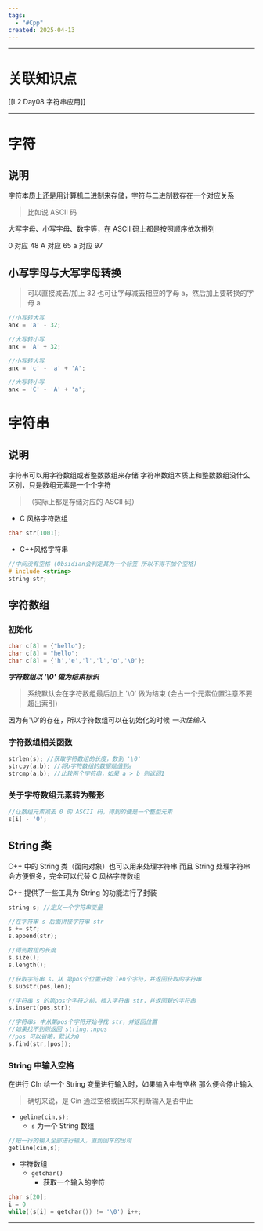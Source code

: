 ```yaml
---
tags:
  - "#Cpp"
created: 2025-04-13
---
```


---
# 关联知识点

[[L2 Day08 字符串应用]]

---
# 字符
## 说明

字符本质上还是用计算机二进制来存储，字符与二进制数存在一个对应关系

> 比如说 ASCII 码

大写字母、小写字母、数字等，在 ASCII 码上都是按照顺序依次排列

0 对应 48
A 对应 65 
a 对应 97
## 小写字母与大写字母转换

> 可以直接减去/加上 32
> 也可让字母减去相应的字母 a，然后加上要转换的字母 a

```Cpp
//小写转大写
anx = 'a' - 32;

//大写转小写
anx = 'A' + 32;

//小写转大写
anx = 'c' - 'a' + 'A';

//大写转小写
anx = 'C' - 'A' + 'a';
```
# 字符串
## 说明

字符串可以用字符数组或者整数数组来存储
字符串数组本质上和整数数组没什么区别，只是数组元素是一个个字符

> （实际上都是存储对应的 ASCII 码）

- C 风格字符数组
```C
char str[1001];
```

- C++风格字符串
```Cpp
//中间没有空格 (Obsidian会判定其为一个标签 所以不得不加个空格) 
# include <string>
string str;
```
## 字符数组
### 初始化

```C++
char c[8] = {"hello"};
char c[8] = "hello";
char c[8] = {'h','e','l','l','o','\0'};
```

***字符数组以 '\0' 做为结束标识***

> 系统默认会在字符数组最后加上 '\0' 做为结束 
> (会占一个元素位置注意不要超出索引)

因为有'\0'的存在，所以字符数组可以在初始化的时候 *一次性输入*
### 字符数组相关函数

```C++
strlen(s); //获取字符数组的长度，数到 '\0'
strcpy(a,b); //将b字符数组的数据赋值到a
strcmp(a,b); //比较两个字符串，如果 a > b 则返回1
```
### 关于字符数组元素转为整形

```C++
//让数组元素减去 0 的 ASCII 码，得到的便是一个整型元素
s[i] - '0';
```
## String 类

C++ 中的 String 类（面向对象）也可以用来处理字符串
而且 String 处理字符串会方便很多，完全可以代替 C 风格字符数组

C++ 提供了一些工具为 String 的功能进行了封装

```C++
string s; //定义一个字符串变量

//在字符串 s 后面拼接字符串 str
s += str; 
s.append(str);

//得到数组的长度
s.size();
s.length();

//获取字符串 s，从 第pos个位置开始 len个字符，并返回获取的字符串
s.substr(pos,len);

//字符串 s 的第pos个字符之前，插入字符串 str，并返回新的字符串
s.insert(pos,str);

//字符串s 中从第pos个字符开始寻找 str，并返回位置
//如果找不到则返回 string::npos
//pos 可以省略，默认为0
s.find(str,[pos]);
```
### String 中输入空格

在进行 CIn 给一个 String 变量进行输入时，如果输入中有空格
那么便会停止输入

> 确切来说，是 Cin 通过空格或回车来判断输入是否中止

- `geline(cin,s);`
	- `s` 为一个 String 数组

```C++
//把一行的输入全部进行输入，直到回车的出现
getline(cin,s);
```

- 字符数组
	- `getchar()`
		- 获取一个输入的字符

```C++
char s[20];
i = 0
while((s[i] = getchar()) != '\0') i++;
```


---
